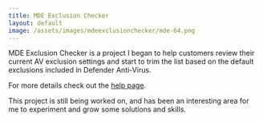 ```yaml
---
title: MDE Exclusion Checker
layout: default
image: /assets/images/mdeexclusionchecker/mde-64.png
---
```

MDE Exclusion Checker is a project I began to help customers review their current AV exclusion settings and start to trim the list based on the default exclusions included in Defender Anti-Virus.

For more details check out the [help page](./help.md).

This project is still being worked on, and has been an interesting area for me to experiment and grow some solutions and skills. 